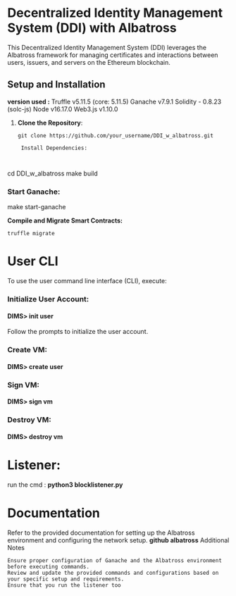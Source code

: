 # Decentralized Identity Management System (DDI) with Albatross

This Decentralized Identity Management System (DDI) leverages the Albatross framework for managing certificates and interactions between users, issuers, and servers on the Ethereum blockchain.

## Setup and Installation

**version used :** 
Truffle v5.11.5 (core: 5.11.5)
Ganache v7.9.1
Solidity - 0.8.23 (solc-js)
Node v16.17.0
Web3.js v1.10.0


1. **Clone the Repository**: 
   ```
   git clone https://github.com/your_username/DDI_w_albatross.git

    Install Dependencies:

    

cd DDI_w_albatross
make build

### Start Ganache:

make start-ganache

**Compile and Migrate Smart Contracts:**

    truffle migrate

# User CLI

To use the user command line interface (CLI), execute:


### Initialize User Account:

    

#### DIMS> init user

Follow the prompts to initialize the user account.

### Create VM:

#### DIMS> create user


### Sign VM:

#### DIMS> sign vm

### Destroy VM:



#### DIMS> destroy vm


# Listener:

run the cmd :
  **python3 blocklistener.py**


# Documentation

Refer to the provided documentation for setting up the Albatross environment and configuring the network setup.
**github albatross**
Additional Notes

    Ensure proper configuration of Ganache and the Albatross environment before executing commands.
    Review and update the provided commands and configurations based on your specific setup and requirements.
    Ensure that you run the listener too